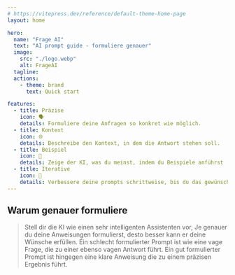 ```yaml
---
# https://vitepress.dev/reference/default-theme-home-page
layout: home

hero:
  name: "Frage AI"
  text: "AI prompt guide - formuliere genauer"
  image: 
    src: "./logo.webp"
    alt: FrageAI
  tagline: 
  actions:
    - theme: brand
      text: Quick start

features:
  - title: Präzise
    icon: 🗣️ 
    details: Formuliere deine Anfragen so konkret wie möglich.
  - title: Kontext
    icon: 🌐 
    details: Beschreibe den Kontext, in dem die Antwort stehen soll.
  - title: Beispiel
    icon: 🌟 
    details: Zeige der KI, was du meinst, indem du Beispiele anführst
  - title: Iterative
    icon: 🔮 
    details: Verbessere deine prompts schrittweise, bis du das gewünschte Ergebnis erhäl
---
```



## Warum genauer formuliere
> Stell dir die KI wie einen sehr intelligenten Assistenten vor,
Je genauer du deine Anweisungen formulierst,
desto besser kann er deine Wünsche erfüllen.
Ein schlecht formulierter Prompt ist wie eine vage Frage, die
zu einer ebenso vagen Antwort führt. Ein gut formulierter Prompt
ist hingegen eine klare Anweisung
die zu einem präzisen Ergebnis führt.
